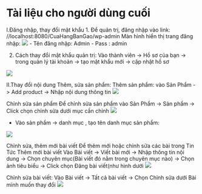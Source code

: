 <h1> Tài liệu cho người dùng cuối</h1>
I.Đăng nhập, thay đổi mật khẩu
1.	Để quản trị, đăng nhập vào link:
 //localhost:8080/CuaHangBanGao/wp-admin 
Màn hình hiển thị trang đăng nhập: 
<img src="https://scontent.fdad3-2.fna.fbcdn.net/v/t34.0-12/20067854_667074390163869_1951398143_n.png?oh=aad40067d08fb9ec5fda3ef7da82315d&oe=596C36CA">
-	Tên đăng nhập: Admin
-	Pass : admin

2.	Cách thay đổi mật khẩu quản trị: 
Vào thành viên -> Hồ sơ của bạn -> trong quản lý tài khoản -> tạo mật khẩu mới -> cập nhật hồ sơ
<p> <img src="https://scontent.fdad3-1.fna.fbcdn.net/v/t34.0-12/20067908_667078386830136_736025630_n.png?oh=9a2c992244ee4177df94ee74df5ba1a1&oe=596C3D8C">

II.Thay đổi nội dung
Thêm, sửa sản phẩm:
Thêm sản phẩm: vào Sản Phẩm -> Add product -> Nhập nội dung thông tin
<img src="https://scontent.fdad3-2.fna.fbcdn.net/v/t34.0-12/20134542_667108416827133_244905190_n.png?oh=965b7a431400f34a8447d982048ca661&oe=596C5ACA">

Chỉnh sửa sản phẩm
Để chỉnh sửa sản phẩm vào Sản Phẩm -> Sản phẩm -> Click chọn chỉnh sửa dưới mục cần chỉnh
<img src="https://scontent.fdad3-2.fna.fbcdn.net/v/t34.0-12/20120863_667108483493793_1996365975_n.png?oh=7e5e186c7d35809c2ec08f6dda2707b5&oe=596C43B1">

-	Vào sản phẩm -> danh mục , tạo tên danh mục sản phẩm:
<img src="https://scontent.fdad3-2.fna.fbcdn.net/v/t34.0-12/20120863_667108483493793_1996365975_n.png?oh=7e5e186c7d35809c2ec08f6dda2707b5&oe=596C43B1">

Chỉnh sửa, thêm mới bài viết
 Để thêm mới hoặc chỉnh sửa các bài trong Tin Tức
 Thêm mới bài viết Vào Bài viết -> Viết bài mới -> Nhập thông tin nội dung -> Chọn chuyên mục(Bài viết đó nằm trong chuyên mục nào) -> Chọn ảnh tiêu biểu -> Click chọn Đăng bài viết(như hình dưới
<img src="https://scontent.fdad3-2.fna.fbcdn.net/v/t34.0-12/20120863_667108483493793_1996365975_n.png?oh=7e5e186c7d35809c2ec08f6dda2707b5&oe=596C43B1">

Chỉnh sửa bài viết: Vào Bài viết -> Tất cả bài viết -> Chọn Chỉnh sửa dưới Bài mình muốn thay đổi
<img src="https://scontent.fdad3-2.fna.fbcdn.net/v/t34.0-12/20134415_667119776825997_1272397638_n.png?oh=1be083db6e8e80ce8608bd308a3ca7f1&oe=596C2CB3">

